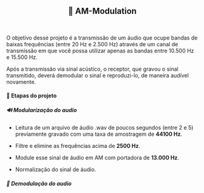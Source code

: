<div align="center">
  <h2> 🌊️ AM-Modulation</h2>
</div>
<br/>

O objetivo desse projeto é a transmissão de um áudio que ocupe bandas de baixas frequências (entre 20 Hz e 2.500 Hz) através de um canal de transmissão em que você possa utilizar apenas as bandas entre 10.500 Hz e 15.500 Hz. 

Após a transmissão via sinal acústico, o receptor, que gravou o sinal transmitido, deverá demodular o sinal e reproduzi-lo, de maneira audível novamente.

<h4> 📝️ Etapas do projeto </h4>

<h5> 🔊️ Modularização do audio </h5>

- Leitura de um arquivo de áudio .wav de poucos segundos (entre 2 e 5) previamente gravado com uma
taxa de amostragem de **44100 Hz**.

- Filtre e elimine as frequências acima de **2500 Hz**.

- Module esse sinal de áudio em AM com portadora de **13.000 Hz**. 

- Normalização do sinal de áudio.

<h5> 🎤️ Demodulação do audio </h5>
